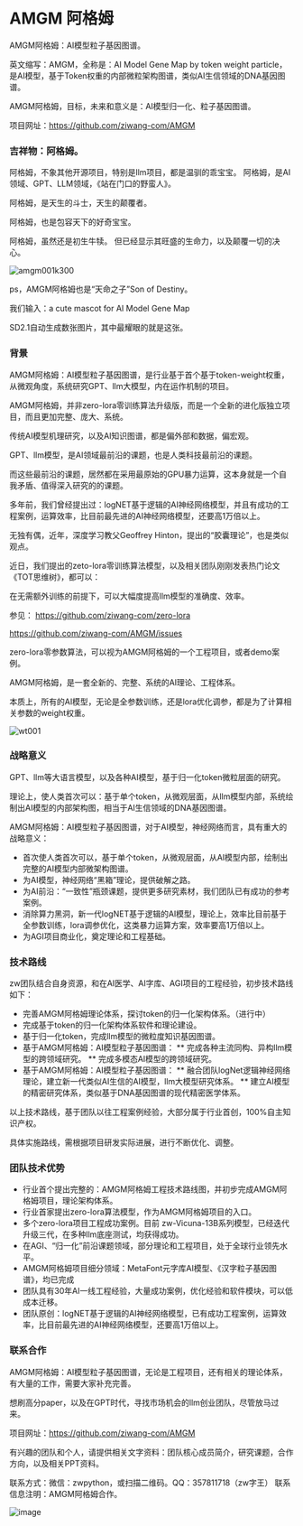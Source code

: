 # AMGM 阿格姆
AMGM阿格姆：AI模型粒子基因图谱。

英文缩写：AMGM，全称是：AI Model Gene Map by token weight particle，是AI模型，基于Token权重的内部微粒架构图谱，类似AI生信领域的DNA基因图谱。

AMGM阿格姆，目标，未来和意义是：AI模型归一化、粒子基因图谱。

项目网址：https://github.com/ziwang-com/AMGM

### 吉祥物：阿格姆。

阿格姆，不象其他开源项目，特别是llm项目，都是温驯的乖宝宝。
阿格姆，是AI领域、GPT、LLM领域，《站在门口的野蛮人》。

阿格姆，是天生的斗士，天生的颠覆者。

阿格姆，也是包容天下的好奇宝宝。

阿格姆，虽然还是初生牛犊。
但已经显示其旺盛的生命力，以及颠覆一切的决心。

![amgm001k300](https://github.com/ziwang-com/AMGM/assets/11691791/5e1187ce-e359-4ee0-8d8f-c4599c2eb8fc)

ps，AMGM阿格姆也是“天命之子”Son of Destiny。

我们输入：a cute mascot for AI Model Gene Map

SD2.1自动生成数张图片，其中最耀眼的就是这张。


### 背景

AMGM阿格姆：AI模型粒子基因图谱，是行业基于首个基于token-weight权重，从微观角度，系统研究GPT、llm大模型，内在运作机制的项目。

AMGM阿格姆，并非zero-lora零训练算法升级版，而是一个全新的进化版独立项目，而且更加完整、庞大、系统。

传统AI模型机理研究，以及AI知识图谱，都是偏外部和数据，偏宏观。

GPT、llm模型，是AI领域最前沿的课题，也是人类科技最前沿的课题。

而这些最前沿的课题，居然都在采用最原始的GPU暴力运算，这本身就是一个自我矛盾、值得深入研究的的课题。

多年前，我们曾经提出过：logNET基于逻辑的AI神经网络模型，并且有成功的工程案例，运算效率，比目前最先进的AI神经网络模型，还要高1万倍以上。

无独有偶，近年，深度学习教父Geoffrey Hinton，提出的“胶囊理论”，也是类似观点。

近日，我们提出的zeto-lora零训练算法模型，以及相关团队刚刚发表热门论文《TOT思维树》，都可以：

在无需额外训练的前提下，可以大幅度提高llm模型的准确度、效率。


参见：	
https://github.com/ziwang-com/zero-lora

https://github.com/ziwang-com/AMGM/issues

zero-lora零参数算法，可以视为AMGM阿格姆的一个工程项目，或者demo案例。

AMGM阿格姆，是一套全新的、完整、系统的AI理论、工程体系。

本质上，所有的AI模型，无论是全参数训练，还是lora优化调参，都是为了计算相关参数的weight权重。

![wt001](https://github.com/ziwang-com/AMGM/assets/11691791/0bda17be-655e-4e52-b7c0-8e0e83fb65ac)


### 战略意义

GPT、llm等大语言模型，以及各种AI模型，基于归一化token微粒层面的研究。

理论上，使人类首次可以：基于单个token，从微观层面，从llm模型内部，系统绘制出AI模型的内部架构图，相当于AI生信领域的DNA基因图谱。

AMGM阿格姆：AI模型粒子基因图谱，对于AI模型，神经网络而言，具有重大的战略意义：

* 首次使人类首次可以，基于单个token，从微观层面，从AI模型内部，绘制出完整的AI模型内部微架构图谱。
* 为AI模型，神经网络“黑箱”理论，提供破解之路。
* 为AI前沿：“一致性”瓶颈课题，提供更多研究素材，我们团队已有成功的参考案例。
* 消除算力黑洞，新一代logNET基于逻辑的AI模型，理论上，效率比目前基于全参数训练，lora调参优化，这类暴力运算方案，效率要高1万倍以上。
* 为AGI项目商业化，奠定理论和工程基础。

### 技术路线

zw团队结合自身资源，和在AI医学、AI字库、AGI项目的工程经验，初步技术路线如下：

* 完善AMGM阿格姆理论体系，探讨token的归一化架构体系。（进行中）
* 完成基于token的归一化架构体系软件和理论建设。
* 基于归一化token，完成llm模型的微粒度知识基因图谱。
* 基于AMGM阿格姆：AI模型粒子基因图谱：
 ** 完成各种主流同构、异构llm模型的跨领域研究。
 ** 完成多模态AI模型的跨领域研究。
* 基于AMGM阿格姆：AI模型粒子基因图谱：
  ** 融合团队logNet逻辑神经网络理论，建立新一代类似AI生信的AI模型，llm大模型研究体系。
  ** 建立AI模型的精密研究体系，类似基于DNA基因图谱的现代精密医学体系。

以上技术路线，基于团队以往工程案例经验，大部分属于行业首创，100%自主知识产权。

具体实施路线，需根据项目研发实际进展，进行不断优化、调整。

### 团队技术优势

 * 行业首个提出完整的：AMGM阿格姆工程技术路线图，并初步完成AMGM阿格姆项目，理论架构体系。
 * 行业首家提出zero-lora算法模型，作为AMGM阿格姆项目的入口。
 * 多个zero-lora项目工程成功案例。目前 zw-Vicuna-13B系列模型，已经迭代升级三代，在多种llm底座测试，均获得成功。
 * 在AGI、“归一化”前沿课题领域，部分理论和工程项目，处于全球行业领先水平。
 * AMGM阿格姆项目细分领域：MetaFont元字库AI模型、《汉字粒子基因图谱》，均已完成
 * 团队具有30年AI一线工程经验，大量成功案例，优化经验和软件模块，可以低成本迁移。
 * 团队原创：logNET基于逻辑的AI神经网络模型，已有成功工程案例，运算效率，比目前最先进的AI神经网络模型，还要高1万倍以上。

### 联系合作

AMGM阿格姆：AI模型粒子基因图谱，无论是工程项目，还有相关的理论体系，有大量的工作，需要大家补充完善。

想刷高分paper，以及在GPT时代，寻找市场机会的llm创业团队，尽管放马过来。

项目网址：https://github.com/ziwang-com/AMGM

有兴趣的团队和个人，请提供相关文字资料：团队核心成员简介，研究课题，合作方向，以及相关PPT资料。

联系方式：微信：zwpython，或扫描二维码。QQ：357811718（zw字王） 联系信息注明：AMGM阿格姆合作。

![image](https://github.com/ziwang-com/AMGM/assets/11691791/735d99d0-918d-424d-a5a8-9a47771218b0)

